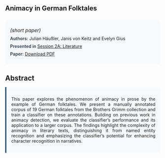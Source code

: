 
<style>    
    h2 {
        margin-top: 0;
        margin-bottom: 1.5rem;
        line-height: 1.3;
    }
    
    h3 {
        margin-top: 2rem;
        margin-bottom: 1rem;
        font-size: 1.4rem;
        font-weight:bold;
    }
    
    .metadata {
        background-color: #f7fafc;
        padding: 1rem;
        border-radius: 6px;
        margin-bottom: 2rem;
    }
    
    .metadata p {
        margin: 0.5rem 0;
    }
    
    .abstract {
        text-align: justify;
        padding: 1rem;
        background-color: #f7fafc;
        border-left: 4px solid #2c5282;
        border-radius: 0 6px 6px 0;
    }
    
    strong {
        color: #2d3748;
        font-weight: 600;
    }
</style>
<main role="main">
<h2>Animacy in German Folktales</h2>

<section class="metadata">
<p style='font-size:1rem'><i>(short paper)</i></p>
<p><strong>Authors:</strong> Julian Häußler, Janis von Keitz and Evelyn Gius</p>
<p><strong>Presented in</strong> <a href="/programme/#session2A">Session 2A: Literature</a></p>
<p><strong>Paper:</strong> <a href="https://ceur-ws.org/Vol-3558/paper90.pdf">Download PDF</a></p>
</section>

<section>
<h3>Abstract</h3>
<div class="abstract">
<p>This paper explores the phenomenon of animacy in prose by the example of German folktales. We present a manually annotated corpus of 19 German folktales from the Brothers Grimm collection and train a classifier on these annotations. Building on previous work in animacy detection, we evaluate the classifier’s performance and its application to a larger corpus. The findings highlight the complexity of animacy in literary texts, distinguishing it from named entity recognition and emphasizing the classifier’s potential for enhancing character recognition in narratives.</p>
</div>
</section>
</main>